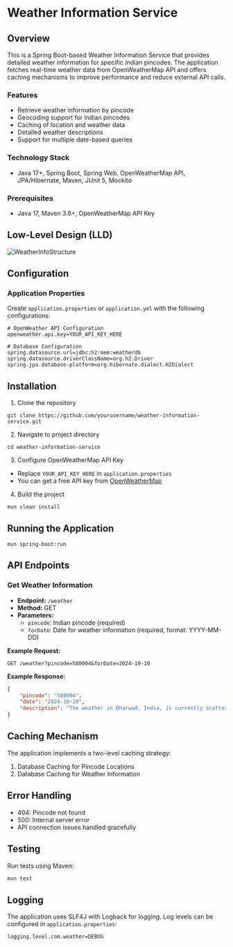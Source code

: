 # Weather Information Service

## Overview

This is a Spring Boot-based Weather Information Service that provides detailed weather information for specific Indian pincodes. The application fetches real-time weather data from OpenWeatherMap API and offers caching mechanisms to improve performance and reduce external API calls.

### Features

- Retrieve weather information by pincode
- Geocoding support for Indian pincodes
- Caching of location and weather data
- Detailed weather descriptions
- Support for multiple date-based queries

### Technology Stack

- Java 17+, Spring Boot, Spring Web, OpenWeatherMap API, JPA/Hibernate, Maven, JUnit 5, Mockito

### Prerequisites

- Java 17, Maven 3.6+, OpenWeatherMap API Key

## Low-Level Design (LLD)

![WeatherInfoStructure](https://github.com/user-attachments/assets/ffde272d-ef9f-4396-80cd-976728c63b4f)


## Configuration

### Application Properties

Create `application.properties` or `application.yml` with the following configurations:

```properties
# OpenWeather API Configuration
openweather.api.key=YOUR_API_KEY_HERE

# Database Configuration
spring.datasource.url=jdbc:h2:mem:weatherdb
spring.datasource.driverClassName=org.h2.Driver
spring.jpa.database-platform=org.hibernate.dialect.H2Dialect
```

## Installation

1. Clone the repository
```
git clone https://github.com/yourusername/weather-information-service.git
```

2. Navigate to project directory
```
cd weather-information-service
```

3. Configure OpenWeatherMap API Key
- Replace `YOUR_API_KEY_HERE` in `application.properties`
- You can get a free API key from [OpenWeatherMap](https://openweathermap.org/api)

4. Build the project
```
mvn clean install
```

## Running the Application

```
mvn spring-boot:run
```

## API Endpoints

### Get Weather Information

- **Endpoint:** `/weather`
- **Method:** GET
- **Parameters:**
  - `pincode`: Indian pincode (required)
  - `forDate`: Date for weather information (required, format: YYYY-MM-DD)

**Example Request:**
```
GET /weather?pincode=580004&forDate=2024-10-10
```

**Example Response:**
```json
{
    "pincode": "580004",
    "date": "2024-10-10",
    "description": "The weather in Dharwad, India, is currently scattered clouds with a temperature of 25.85°C, feeling like 26.08°C. The humidity is at 61%, and the wind is blowing at 5.14 m/s. Visibility is 6.0 km, and atmospheric pressure is 1011 hPa at sea level."
}
```

## Caching Mechanism

The application implements a two-level caching strategy:
1. Database Caching for Pincode Locations
2. Database Caching for Weather Information

## Error Handling

- 404: Pincode not found
- 500: Internal server error
- API connection issues handled gracefully

## Testing

Run tests using Maven:
```bash
mvn test
```

## Logging

The application uses SLF4J with Logback for logging. Log levels can be configured in `application.properties`:

```properties
logging.level.com.weather=DEBUG
```
